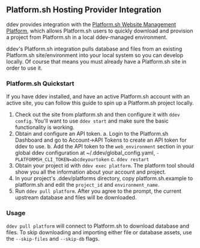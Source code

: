 ## Platform.sh Hosting Provider Integration

ddev provides integration with the [Platform.sh Website Management Platform](https://platform.sh/), which allows Platform.sh users to quickly download and provision a project from Platform.sh in a local ddev-managed environment.

ddev's Platform.sh integration pulls database and files from an existing Platform.sh site/environment into your local system so you can develop locally. Of course that means you must already have a Platform.sh site in order to use it.

### Platform.sh Quickstart

If you have ddev installed, and have an active Platform.sh account with an active site, you can follow this guide to spin up a Platform.sh project locally.

1. Check out the site from platform.sh and then configure it with `ddev config`. You'll want to use `ddev start` and make sure the basic functionality is working.
2. Obtain and configure an API token.
   a. Login to the Platform.sh Dashboard and go to Account->API Tokens to create an API token for ddev to use.
   b. Add the API token to the `web_environment` section in your global ddev configuration at ~/.ddev/global_config.yaml, `- PLATFORMSH_CLI_TOKEN=abcdeyourtoken`
   c. `ddev restart`
3. Obtain your project id with `ddev exec platform`. The platform tool should show you all the information about your account and project.
4. In your project's .ddev/platforms directory, copy platform.sh.example to platform.sh and edit the `project_id` and `environment_name`.
5. Run `ddev pull platform`. After you agree to the prompt, the current upstream database and files will be downloaded.

### Usage

`ddev pull platform` will connect to Platform.sh to download database and files. To skip downloading and importing either file or database assets, use the `--skip-files` and `--skip-db` flags.
